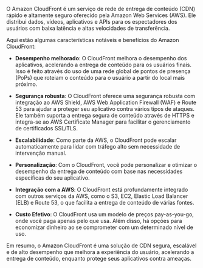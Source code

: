 O Amazon CloudFront é um serviço de rede de entrega de conteúdo (CDN) rápido e altamente seguro oferecido pela Amazon Web Services (AWS). Ele distribui dados, vídeos, aplicativos e APIs para os espectadores dos usuários com baixa latência e altas velocidades de transferência.

Aqui estão algumas características notáveis e benefícios do Amazon CloudFront:



- **Desempenho melhorado**: O CloudFront melhora o desempenho dos aplicativos, acelerando a entrega de conteúdo para os usuários finais. Isso é feito através do uso de uma rede global de pontos de presença (PoPs) que roteiam o conteúdo para o usuário a partir do local mais próximo.

- **Segurança robusta**: O CloudFront oferece uma segurança robusta com integração ao AWS Shield, AWS Web Application Firewall (WAF) e Route 53 para ajudar a proteger seu aplicativo contra vários tipos de ataques. Ele também suporta a entrega segura de conteúdo através de HTTPS e integra-se ao AWS Certificate Manager para facilitar o gerenciamento de certificados SSL/TLS.

- **Escalabilidade**: Como parte da AWS, o CloudFront pode escalar automaticamente para lidar com tráfego alto sem necessidade de intervenção manual.

- **Personalização**: Com o CloudFront, você pode personalizar e otimizar o desempenho da entrega de conteúdo com base nas necessidades específicas do seu aplicativo.

- **Integração com a AWS**: O CloudFront está profundamente integrado com outros serviços da AWS, como o S3, EC2, Elastic Load Balancer (ELB) e Route 53, o que facilita a entrega de conteúdo de várias fontes.

- **Custo Efetivo**: O CloudFront usa um modelo de preços pay-as-you-go, onde você paga apenas pelo que usa. Além disso, há opções para economizar dinheiro ao se comprometer com um determinado nível de uso.

Em resumo, o Amazon CloudFront é uma solução de CDN segura, escalável e de alto desempenho que melhora a experiência do usuário, acelerando a entrega de conteúdo, enquanto protege seus aplicativos contra ameaças.